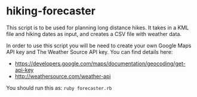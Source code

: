# hiking-forecaster

This script is to be used for planning long distance hikes. It takes in a KML file and hiking dates as input, and creates a CSV file with weather data.

In order to use this script you will be need to create your own Google Maps API key and The Weather Source API key. You can find details here:
  - https://developers.google.com/maps/documentation/geocoding/get-api-key
  - http://weathersource.com/weather-api

You should run this as:
```ruby forecaster.rb```
